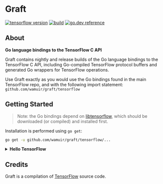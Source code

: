 # Graft
[![tensorflow version](https://img.shields.io/badge/tf-v2.10.0-FF6F00?logo=tensorflow&logoColor=FF6F00)](https://github.com/tensorflow/tensorflow/tree/v2.10.0)
[![build](https://img.shields.io/github/workflow/status/wamuir/graft/test/r0.2?label=build&logo=github)](https://github.com/wamuir/graft/actions/workflows/test.yml?query=branch%3Ar0.2)
[![go.dev reference](https://pkg.go.dev/badge/wamuir/graft)](https://pkg.go.dev/github.com/wamuir/graft/tensorflow)

## About

**Go language bindings to the TensorFlow C API**

Graft contains nightly and release builds of the Go language bindings to the
TensorFlow C API, including Go-compiled TensorFlow protocol buffers and
generated Go wrappers for TensorFlow operations.

Use Graft exactly as you would use the Go bindings found in the main TensorFlow
repo, and with the following import statement: `github.com/wamuir/graft/tensorflow`

## Getting Started

> Note: the Go bindings depend on
> [libtensorflow](https://www.tensorflow.org/install/lang_c), which should be
> downloaded (or compiled) and installed first.

Installation is performed using `go get`:

```sh
go get -u github.com/wamuir/graft/tensorflow/...
```

<details><summary><b>Hello TensorFlow</b></summary>

```go
package main

import (
	tf "github.com/wamuir/graft/tensorflow"
	"github.com/wamuir/graft/tensorflow/op"
	"fmt"
)

func main() {
	// Construct a graph with an operation that produces a string constant.
	s := op.NewScope()
	c := op.Const(s, "Hello from TensorFlow version " + tf.Version())
	graph, err := s.Finalize()
	if err != nil {
		panic(err)
	}

	// Execute the graph in a session.
	sess, err := tf.NewSession(graph, nil)
	if err != nil {
		panic(err)
	}
	output, err := sess.Run(nil, []tf.Output{c}, nil)
	if err != nil {
		panic(err)
	}
	fmt.Println(output[0].Value())
}
```

</details>

## Credits

Graft is a compilation of [TensorFlow](https://tensorflow.org/code) source
code.
